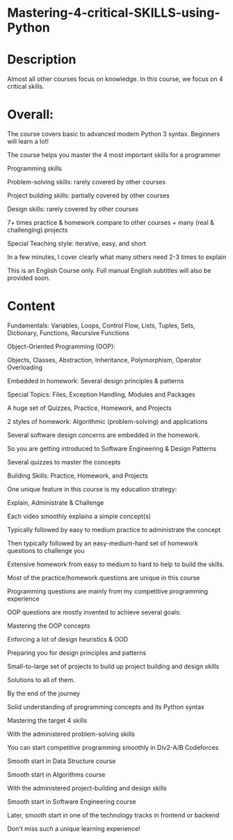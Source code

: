 # Mastering-4-critical-SKILLS-using-Python
# Description
Almost all other courses focus on knowledge. In this course, we focus on 4 critical skills.



# Overall:

The course covers basic to advanced modern Python 3 syntax. Beginners will learn a lot!

The course helps you master the 4 most important skills for a programmer

Programming skills

Problem-solving skills: rarely covered by other courses

Project building skills: partially covered by other courses

Design skills: rarely covered by other courses

7+ times practice & homework compare to other courses + many (real & challenging) projects

Special Teaching style: iterative, easy, and short

In a few minutes, I cover clearly what many others need 2-3 times to explain

This is an English Course only. Full manual English subtitles will also be provided soon.



# Content

Fundamentals: Variables, Loops, Control Flow, Lists, Tuples, Sets, Dictionary, Functions, Recursive Functions

Object-Oriented Programming (OOP):

Objects, Classes, Abstraction, Inheritance, Polymorphism, Operator Overloading

Embedded in homework: Several design principles & patterns

Special Topics: Files, Exception Handling, Modules and Packages

A huge set of Quizzes, Practice, Homework, and Projects

2 styles of homework: Algorithmic (problem-solving) and applications

Several software design concerns are embedded in the homework.

So you are getting introduced to Software Engineering & Design Patterns

Several quizzes to master the concepts



Building Skills: Practice, Homework, and Projects

One unique feature in this course is my education strategy:

Explain, Administrate & Challenge

Each video smoothly explains a simple concept(s)

Typically followed by easy to medium practice to administrate the concept

Then typically followed by an easy-medium-hard set of homework questions to challenge you

Extensive homework from easy to medium to hard to help to build the skills.

Most of the practice/homework questions are unique in this course

Programming questions are mainly from my competitive programming experience

OOP questions are mostly invented to achieve several goals:

Mastering the OOP concepts

Enforcing a lot of design heuristics & OOD

Preparing you for design principles and patterns

Small-to-large set of projects to build up project building and design skills

Solutions to all of them.



By the end of the journey

Solid understanding of programming concepts and its Python syntax

Mastering the target 4 skills

With the administered problem-solving skills

You can start competitive programming smoothly in Div2-A/B Codeforces

Smooth start in Data Structure course

Smooth start in Algorithms course

With the administered project-building and design skills

Smooth start in Software Engineering course

Later, smooth start in one of the technology tracks in frontend or backend

Don't miss such a unique learning experience!
